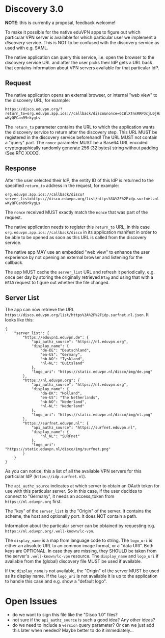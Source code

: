 # Discovery 3.0

**NOTE**: this is currently a proposal, feedback welcome!

To make it possible for the native eduVPN apps to figure out which particular 
VPN server is available for which particular user we implement a _discovery_ 
service. This is NOT to be confused with the discovery service as used with 
e.g. SAML.

The native application can query this service, i.e. open the browser to the
discovery service URL and after the user picks their IdP gets a URL back that
contains information about VPN servers available for that particular IdP.

## Request

The native application opens an external browser, or internal "web view" to 
the discovery URL, for example:

    https://disco.eduvpn.org/?return_to=org.eduvpn.app.ios://callback/disco&nonce=6CBlXTnsRRPOcjL0jHarTcH2cP-wKyQFCan99rkygLs

The `return_to` parameter contains the URL to which the application wants the
discovery service to return after the discovery step. This URL MUST be 
registered in the discovery service beforehand! The URL MUST not contain a 
"query" part. The `nonce` parameter MUST be a Base64 URL encoded 
cryptographically randomly generate 256 (32 bytes) string without padding 
(See RFC XXXX).

## Response

After the user selected their IdP, the entity ID of this IdP is returned to 
the specified `return_to` address in the request, for example:

    org.eduvpn.app.ios://callback/disco?server_list=https://disco.eduvpn.org/list/https%3A%2F%2Fidp.surfnet.nl.json&nonce=6CBlXTnsRRPOcjL0jHarTcH2cP-wKyQFCan99rkygLs

The `nonce` received MUST exactly match the `nonce` that was part of the 
request.

The native application needs to register this `return_to` URL, in this case
`org.eduvpn.app.ios://callback/disco` in its application manifest in order to 
be able to be opened as soon as this URL is called from the discovery service.

The native app MAY use an embedded "web view" to enhance the user experience 
by not opening an external browser and listening for the callback.

The app MUST cache the `server_list` URL and refresh it periodically, e.g. once
per day by storing the originally retrieved `ETag` and using that with a `HEAD`
request to figure out whether the file changed.

## Server List

The app can now retrieve the URL 
`https://disco.eduvpn.org/list/https%3A%2F%2Fidp.surfnet.nl.json`. It looks 
like this:

    {
        "server_list": {
            "https://eduvpn1.eduvpn.de": {
                "api_authz_source": "https://nl.eduvpn.org",
                "display_name": {
                    "de-DE": "Deutschland",
                    "en-US": "Germany",
                    "nb-NO": "Tyskland",
                    "nl-NL": "Duitsland"
                },
                "logo_uri": "https://static.eduvpn.nl/disco/img/de.png"
            },
            "https://nl.eduvpn.org": {
                "api_authz_source": "https://nl.eduvpn.org",
                "display_name": {
                    "da-DK": "Holland",
                    "en-US": "The Netherlands",
                    "nb-NO": "Nederland",
                    "nl-NL": "Nederland"
                },
                "logo_uri": "https://static.eduvpn.nl/disco/img/nl.png"
            },
            "https://surfnet.eduvpn.nl": {
                "api_authz_source": "https://surfnet.eduvpn.nl",
                "display_name": {
                    "nl_NL": "SURFnet"
                },
                "logo_uri": "https://static.eduvpn.nl/disco/img/surfnet.png"
            }
        }
    }

As you can notice, this a list of all the available VPN servers for this 
particular IdP (`https://idp.surfnet.nl`).

The `api_authz_source` indicates at which server to obtain an OAuth token for
use with this particular server. So in this case, if the user decides to 
connect to "Germany", it needs an access_token from `https://nl.eduvpn.org` 
first.

The "key" of the `server_list` is the "Origin" of the server. It contains the
scheme, the host and optionally port. It does NOT contain a path. 

Information about the particular server can be obtained by requesting e.g. 
`https://nl.eduvpn.org/.well-known/lc-vpn`.

The `display_name` is a map from language code to string. The `logo_uri` is 
either an absolute URL to an common image format, or a "data URI". Both keys 
are OPTIONAL. In case they are missing, they SHOULD be taken from the server's 
`.well-known/lc-vpn` resource. The `display_name` and `logo_uri` if available
from the (global) discovery file MUST be used if available.

If the `display_name` is not available, the "Origin" of the server MUST be used 
as its display name. If the `logo_uri` is not available it is up to the 
application to handle this case and e.g. show a "default logo".

# Open Issues

- do we want to sign this file like the "Disco 1.0" files?
- not sure if the `api_authz_source` is such a good idea? Any other ideas?
- do we need to include a `version` query parameter? Or can we just add this
  later when needed? Maybe better to do it immediately...

